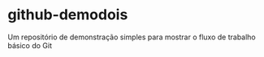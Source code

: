 # github-demodois
Um repositório de demonstração simples para mostrar o fluxo de trabalho básico do Git
